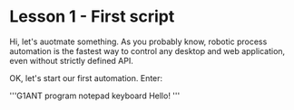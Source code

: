 # Lesson 1 - First script

Hi, let's auotmate something. 
As you probably know, robotic process automation is the fastest way to control any desktop and web application,
even without strictly defined API.

OK, let's start our first automation. Enter:

'''G1ANT
program notepad
keyboard Hello!
'''
